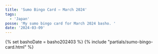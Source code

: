 ```yaml
---
title: 'Sumo Bingo Card – March 2024'
tags:
  - 'Japan'
posse: 'My sumo bingo card for March 2024 basho. '
date: '2024-03-09'
---
```

{% set bashoDate = basho202403 %}
{% include "partials/sumo-bingo-card.html" %}